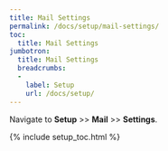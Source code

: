```yaml
---
title: Mail Settings
permalink: /docs/setup/mail-settings/
toc:
  title: Mail Settings
jumbotron:
  title: Mail Settings
  breadcrumbs:
  - 
    label: Setup
    url: /docs/setup/
---
```


Navigate to **Setup** >> **Mail** >> **Settings**.

{% include setup_toc.html %}